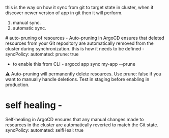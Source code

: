this is the way on how it sync from git to target state in cluster, when it discover newer version of app in git then it will perform.
1. manual sync.
2. automatic sync.

# auto-pruning of resources - 
Auto-pruning in ArgoCD ensures that deleted resources from your Git repository are automatically removed from the cluster during synchronization.
this is how it needs to be defined - 
syncPolicy:
    automated:
      prune: true  
- to enable this from CLI - 
  argocd app sync my-app --prune

⚠ Auto-pruning will permanently delete resources.
    Use prune: false if you want to manually handle deletions.
    Test in staging before enabling in production.

# self healing - 
Self-healing in ArgoCD ensures that any manual changes made to resources in the cluster are automatically reverted to match the Git state.
syncPolicy:
    automated:
      selfHeal: true 

